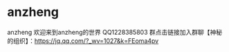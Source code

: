 # anzheng
anzheng
欢迎来到anzheng的世界
QQ1228385803
群点击链接加入群聊【神秘的组织】：https://jq.qq.com/?_wv=1027&k=FEoma4pv
